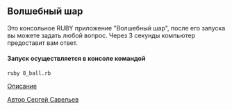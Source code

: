 Волшебный шар
-

Это консольное RUBY приложение "Волшебный шар",
после его запуска вы можете задать любой вопрос.
Через 3 секунды компьютер предоставит вам ответ.

#### Запуск осуществляется в консоле командой ####

```
ruby 8_ball.rb
```
[Описание](https://ru.wikipedia.org/wiki/Magic_8_ball)

[Автор Сергей Савельев](https://github.com/SavelevSergei)
